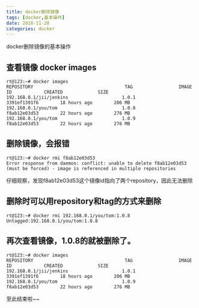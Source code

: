 ```yaml
---
title: docker删除镜像
tags: [docker,基本操作]
date: 2018-11-28
categories: docker
---
```


docker删除镜像的基本操作

<!--more-->

## 查看镜像 docker images

```
rt@123:~# docker images
REPOSITORY                                  TAG                 IMAGE ID            CREATED             SIZE
192.168.0.1/jii/jenkins                    1.0.1              3391ef1391f6        18 hours ago        206 MB
192.168.0.1/you/tom                        1.0.8              f8ab12e03d53        22 hours ago        276 MB
192.168.0.1/you/tom                        1.0.9              f8ab12e03d53        22 hours ago        276 MB
```

## 删除镜像，会报错
```
rt@123:~# docker rmi f8ab12e03d53
Error response from daemon: conflict: unable to delete f8ab12e03d53 (must be forced) - image is referenced in multiple repositories
```

仔细观察，发现f8ab12e03d53这个镜像id指向了两个repository，因此无法删除


## 删除时可以用repository和tag的方式来删除

```
rt@123:~# docker rmi 192.168.0.1/you/tom:1.0.8
Untagged:192.168.0.1/you/tom:1.0.8

```

## 再次查看镜像，1.0.8的就被删除了。

```
rt@123:~# docker images
REPOSITORY                                  TAG                 IMAGE ID            CREATED             SIZE
192.168.0.1/jii/jenkins                    1.0.1              3391ef1391f6        18 hours ago        206 MB
192.168.0.1/you/tom                        1.0.9              f8ab12e03d53        22 hours ago        276 MB

```

至此结束啦~~
